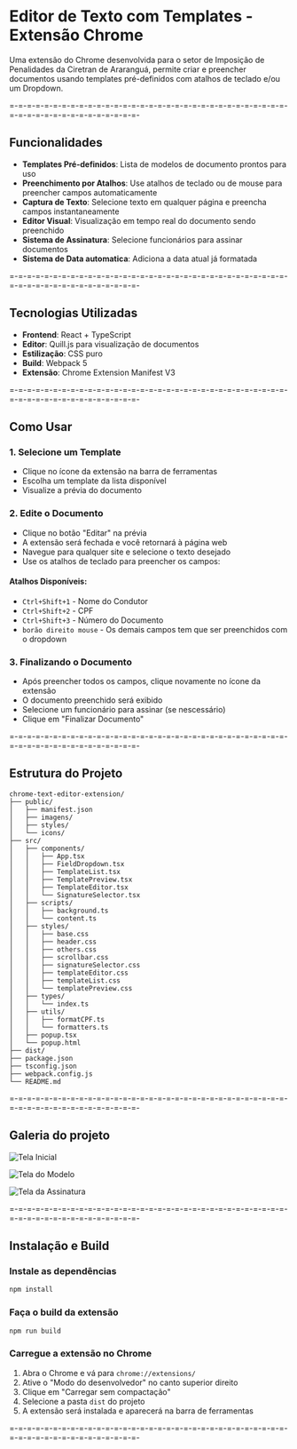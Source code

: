 # Editor de Texto com Templates - Extensão Chrome

Uma extensão do Chrome desenvolvida para o setor de Imposição de Penalidades da Ciretran de Araranguá, permite criar e preencher documentos usando templates pré-definidos com atalhos de teclado e/ou um Dropdown.

=-=-=-=-=-=-=-=-=-=-=-=-=-=-=-=-=-=-=-=-=-=-=-=-=-=-=-=-=-=-=-=-=-=-=-=-=-=-=-=-=-=-=-=-=-=-=-

## Funcionalidades

- **Templates Pré-definidos**: Lista de modelos de documento prontos para uso
- **Preenchimento por Atalhos**: Use atalhos de teclado ou de mouse para preencher campos automaticamente
- **Captura de Texto**: Selecione texto em qualquer página e preencha campos instantaneamente
- **Editor Visual**: Visualização em tempo real do documento sendo preenchido
- **Sistema de Assinatura**: Selecione funcionários para assinar documentos
- **Sistema de Data automatica**: Adiciona a data atual já formatada

=-=-=-=-=-=-=-=-=-=-=-=-=-=-=-=-=-=-=-=-=-=-=-=-=-=-=-=-=-=-=-=-=-=-=-=-=-=-=-=-=-=-=-=-=-=-=-

## Tecnologias Utilizadas

- **Frontend**: React + TypeScript
- **Editor**: Quill.js para visualização de documentos
- **Estilização**: CSS puro
- **Build**: Webpack 5
- **Extensão**: Chrome Extension Manifest V3

=-=-=-=-=-=-=-=-=-=-=-=-=-=-=-=-=-=-=-=-=-=-=-=-=-=-=-=-=-=-=-=-=-=-=-=-=-=-=-=-=-=-=-=-=-=-=-

## Como Usar

### 1. Selecione um Template
- Clique no ícone da extensão na barra de ferramentas
- Escolha um template da lista disponível
- Visualize a prévia do documento

### 2. Edite o Documento
- Clique no botão "Editar" na prévia
- A extensão será fechada e você retornará à página web
- Navegue para qualquer site e selecione o texto desejado
- Use os atalhos de teclado para preencher os campos:

#### Atalhos Disponíveis:
- `Ctrl+Shift+1` - Nome do Condutor
- `Ctrl+Shift+2` - CPF
- `Ctrl+Shift+3` - Número do Documento  
- `borão direito mouse` - Os demais campos tem que ser preenchidos com o dropdown


### 3. Finalizando o Documento
- Após preencher todos os campos, clique novamente no ícone da extensão
- O documento preenchido será exibido
- Selecione um funcionário para assinar (se nescessário)
- Clique em "Finalizar Documento"

=-=-=-=-=-=-=-=-=-=-=-=-=-=-=-=-=-=-=-=-=-=-=-=-=-=-=-=-=-=-=-=-=-=-=-=-=-=-=-=-=-=-=-=-=-=-=-

## Estrutura do Projeto

```
chrome-text-editor-extension/
├── public/
│   ├── manifest.json
│   ├── imagens/
│   ├── styles/
│   └── icons/
├── src/
│   ├── components/
│   │   ├── App.tsx
│   │   ├── FieldDropdown.tsx
│   │   ├── TemplateList.tsx
│   │   ├── TemplatePreview.tsx
│   │   ├── TemplateEditor.tsx
│   │   └── SignatureSelector.tsx
│   ├── scripts/
│   │   ├── background.ts
│   │   └── content.ts
│   ├── styles/
│   │   ├── base.css
│   │   ├── header.css
│   │   ├── others.css
│   │   ├── scrollbar.css
│   │   ├── signatureSelector.css
│   │   ├── templateEditor.css
│   │   ├── templateList.css
│   │   └── templatePreview.css    
│   ├── types/
│   │   └── index.ts
│   ├── utils/
│   │   ├── formatCPF.ts
│   │   └── formatters.ts
│   ├── popup.tsx
│   └── popup.html
├── dist/
├── package.json
├── tsconfig.json
├── webpack.config.js
└── README.md
```

=-=-=-=-=-=-=-=-=-=-=-=-=-=-=-=-=-=-=-=-=-=-=-=-=-=-=-=-=-=-=-=-=-=-=-=-=-=-=-=-=-=-=-=-=-=-=-

## Galeria do projeto

![Tela Inicial](\src\imagens\1-tela-inicial.png)

![Tela do Modelo](\src\imagens\2-tela-modelo.png)

![Tela da Assinatura](\src\imagens\3-tela-assinatura.png)

=-=-=-=-=-=-=-=-=-=-=-=-=-=-=-=-=-=-=-=-=-=-=-=-=-=-=-=-=-=-=-=-=-=-=-=-=-=-=-=-=-=-=-=-=-=-=-

## Instalação e Build

### Instale as dependências
```bash
npm install
```

### Faça o build da extensão
```bash
npm run build
```

### Carregue a extensão no Chrome

1. Abra o Chrome e vá para `chrome://extensions/`
2. Ative o "Modo do desenvolvedor" no canto superior direito
3. Clique em "Carregar sem compactação"
4. Selecione a pasta `dist` do projeto
5. A extensão será instalada e aparecerá na barra de ferramentas

=-=-=-=-=-=-=-=-=-=-=-=-=-=-=-=-=-=-=-=-=-=-=-=-=-=-=-=-=-=-=-=-=-=-=-=-=-=-=-=-=-=-=-=-=-=-=-